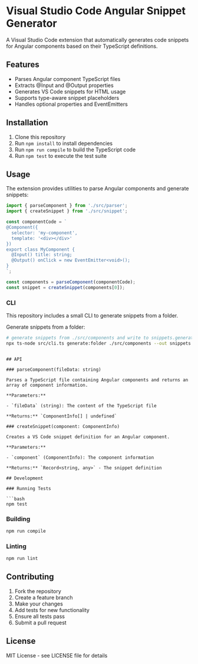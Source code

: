 # Visual Studio Code Angular Snippet Generator

A Visual Studio Code extension that automatically generates code snippets for Angular components based on their TypeScript definitions.

## Features

- Parses Angular component TypeScript files
- Extracts @Input and @Output properties
- Generates VS Code snippets for HTML usage
- Supports type-aware snippet placeholders
- Handles optional properties and EventEmitters

## Installation

1. Clone this repository
2. Run `npm install` to install dependencies
3. Run `npm run compile` to build the TypeScript code
4. Run `npm test` to execute the test suite

## Usage

The extension provides utilities to parse Angular components and generate snippets:

```typescript
import { parseComponent } from './src/parser';
import { createSnippet } from './src/snippet';

const componentCode = `
@Component({
  selector: 'my-component',
  template: '<div></div>'
})
export class MyComponent {
  @Input() title: string;
  @Output() onClick = new EventEmitter<void>();
}
`;

const components = parseComponent(componentCode);
const snippet = createSnippet(components[0]);
```

### CLI

This repository includes a small CLI to generate snippets from a folder.

Generate snippets from a folder:

```bash
# generate snippets from ./src/components and write to snippets.generated.code-snippets
npx ts-node src/cli.ts generate:folder ./src/components --out snippets.generated.code-snippets
```

```

## API

### parseComponent(fileData: string)

Parses a TypeScript file containing Angular components and returns an array of component information.

**Parameters:**

- `fileData` (string): The content of the TypeScript file

**Returns:** `ComponentInfo[] | undefined`

### createSnippet(component: ComponentInfo)

Creates a VS Code snippet definition for an Angular component.

**Parameters:**

- `component` (ComponentInfo): The component information

**Returns:** `Record<string, any>` - The snippet definition

## Development

### Running Tests

```bash
npm test
```

### Building

```bash
npm run compile
```

### Linting

```bash
npm run lint
```

## Contributing

1. Fork the repository
2. Create a feature branch
3. Make your changes
4. Add tests for new functionality
5. Ensure all tests pass
6. Submit a pull request

## License

MIT License - see LICENSE file for details
